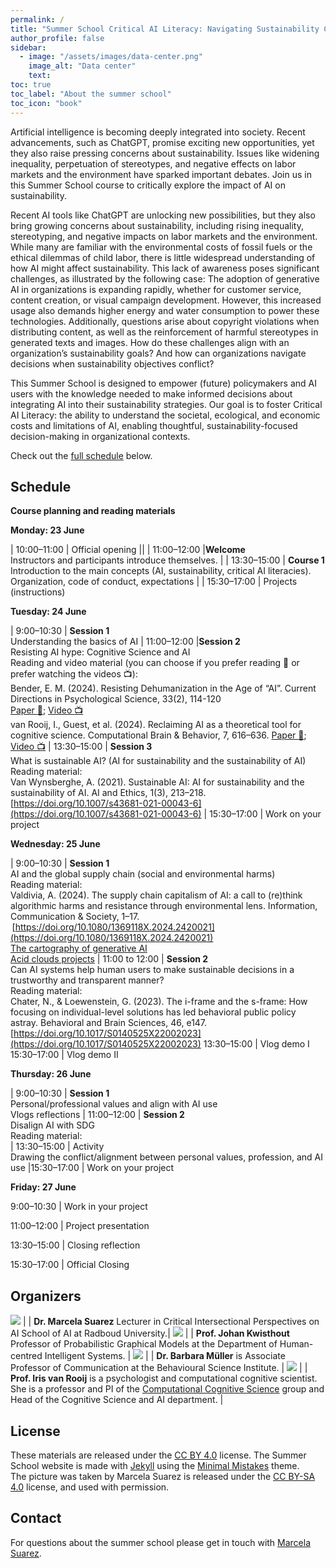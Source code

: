 ```yaml
---
permalink: /
title: "Summer School Critical AI Literacy: Navigating Sustainability Challenges "
author_profile: false
sidebar:
  - image: "/assets/images/data-center.png"
    image_alt: "Data center"
    text: 
toc: true
toc_label: "About the summer school"
toc_icon: "book"
---
```


Artificial intelligence is becoming deeply integrated into society. Recent advancements, such as ChatGPT, promise exciting new opportunities, yet they also raise pressing concerns about sustainability. Issues like widening inequality, perpetuation of stereotypes, and negative effects on labor markets and the environment have sparked important debates. Join us in this Summer School course to critically explore the impact of AI on sustainability. 
 
Recent AI tools like ChatGPT are unlocking new possibilities, but they also bring growing concerns about sustainability, including rising inequality, stereotyping, and negative impacts on labor markets and the environment. While many are familiar with the environmental costs of fossil fuels or the ethical dilemmas of child labor, there is little widespread understanding of how AI might affect sustainability. This lack of awareness poses significant challenges, as illustrated by the following case: 
The adoption of generative AI in organizations is expanding rapidly, whether for customer service, content creation, or visual campaign development. However, this increased usage also demands higher energy and water consumption to power these technologies. Additionally, questions arise about copyright violations when distributing content, as well as the reinforcement of harmful stereotypes in generated texts and images. How do these challenges align with an organization’s sustainability goals? And how can organizations navigate decisions when sustainability objectives conflict? 
 
This Summer School is designed to empower (future) policymakers and AI users with the knowledge needed to make informed decisions about integrating AI into their sustainability strategies. Our goal is to foster Critical AI Literacy: the ability to understand the societal, ecological, and economic costs and limitations of AI, enabling thoughtful, sustainability-focused decision-making in organizational contexts. 

Check out the [full schedule](#schedule) below. 


## Schedule

**Course planning and reading materials** 
 
**Monday: 23 June** 

| 10:00–11:00 | Official opening || 
| 11:00–12:00 |**Welcome** <br> Instructors and participants introduce themselves. |
| 13:30–15:00 | **Course 1**  <br> Introduction to the main concepts (AI, sustainability, critical AI literacies). Organization, code of conduct, expectations |
| 15:30–17:00 | Projects (instructions) 



**Tuesday: 24 June** 

| 9:00–10:30 | **Session 1** <br> Understanding the basics of AI 
| 11:00–12:00 |**Session 2** <br> Resisting AI hype: Cognitive Science and AI <br> Reading and video material (you can choose if you prefer reading :page_facing_up: or prefer watching the videos :tv:): <br> Bender, E. M. (2024). Resisting Dehumanization in the Age of “AI”. Current Directions in Psychological Science, 33(2), 114-120 <br>[Paper :page_facing_up:](https://journals.sagepub.com/doi/10.1177/09637214231217286); [Video :tv:](https://www.youtube.com/watch?v=wuU-5rGPbyg) <br> van Rooij, I., Guest, et al. (2024). Reclaiming AI as a theoretical tool for cognitive science. Computational Brain & Behavior, 7, 616–636. [Paper :page_facing_up:](https://doi.org/10.1007/s42113-024-00217-5); [Video :tv:](https://www.youtube.com/watch?v=WrwNPVTjJpo)
| 13:30–15:00 | **Session 3** <br>What is sustainable AI? (AI for sustainability and the sustainability of AI) <br> Reading material: <br> Van Wynsberghe, A. (2021). Sustainable AI: AI for sustainability and the sustainability of AI. AI and Ethics, 1(3), 213–218. [https://doi.org/10.1007/s43681-021-00043-6](https://doi.org/10.1007/s43681-021-00043-6)
| 15:30–17:00 | Work on your project 



**Wednesday: 25 June** 
 
| 9:00–10:30 | **Session 1** <br> AI and the global supply chain (social and environmental harms) <br> Reading material: <br> Valdivia, A. (2024). The supply chain capitalism of AI: a call to (re)think algorithmic harms and resistance through environmental lens. Information, Communication & Society, 1–17.  [https://doi.org/10.1080/1369118X.2024.2420021](https://doi.org/10.1080/1369118X.2024.2420021) <br>[The cartography of generative AI](https://cartography-of-generative-ai.net) <br> [Acid clouds projects](https://acidclouds.org/#evelyn_austin)
| 11:00 to 12:00 | **Session 2** <br> Can AI systems help human users to make sustainable decisions in a trustworthy and transparent manner? <br> Reading material: <br> Chater, N., & Loewenstein, G. (2023). The i-frame and the s-frame: How focusing on individual-level solutions has led behavioral public policy astray. Behavioral and Brain Sciences, 46, e147. [https://doi.org/10.1017/S0140525X22002023](https://doi.org/10.1017/S0140525X22002023)
13:30–15:00 | Vlog demo I 
15:30–17:00 | Vlog demo II 

 
**Thursday: 26 June** 
 
| 9:00–10:30 | **Session 1** <br> Personal/professional values and align with AI use <br>Vlogs reflections 
| 11:00–12:00 | **Session 2** <br>Disalign AI with SDG <br> Reading material:  
| 13:30–15:00  | Activity <br> Drawing the conflict/alignment between personal values, profession, and AI use 
|15:30–17:00 | Work on your project 

 
 
**Friday: 27 June** 
 
9:00–10:30 | Work in your project 
 
11:00–12:00 | Project presentation 
 
13:30–15:00 | Closing reflection 
 
15:30–17:00 | Official Closing 
 


## Organizers


![](/assets/images/Suarez.jpg) | | **Dr. Marcela Suarez** Lecturer in Critical Intersectional Perspectives on AI School of AI at Radboud University.| 
![](/assets/images/Kwisthout.png) | | **Prof. Johan Kwisthout** Professor of Probabilistic Graphical Models at the Department of Human-centred Intelligent Systems. | 
![](assets/images/Mueller.png) | | **Dr. Barbara Müller** is Associate Professor of Communication at the Behavioural Science Institute. | 
![](/assets/images/Iris.webp) | | **Prof. Iris van Rooij** is a psychologist and computational cognitive scientist. She is a professor and PI of the [Computational Cognitive Science](https://www.ru.nl/en/departments/donders-centre-for-cognition/computational-cognitive-science) group and Head of the Cognitive Science and AI department. |



## License

These materials are released under the [CC BY 4.0](https://creativecommons.org/licenses/by/4.0/) license. The Summer School website is made with [Jekyll](https://jekyllrb.com) using the [Minimal Mistakes](https://mmistakes.github.io/minimal-mistakes) theme.  
The picture was taken by Marcela Suarez is released under the [CC BY-SA 4.0](https://creativecommons.org/licenses/by-sa/4.0/) license, and used with permission.

## Contact

For questions about the summer school please get in touch with [Marcela Suarez](mailto:marcela.suarezestrada@ru.nl).
